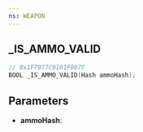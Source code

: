 ```yaml
---
ns: WEAPON
---
```

## _IS_AMMO_VALID

```c
// 0x1F7977C9101F807F
BOOL _IS_AMMO_VALID(Hash ammoHash);
```

## Parameters
* **ammoHash**:
